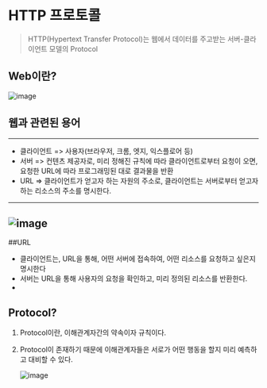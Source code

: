 # HTTP 프로토콜

> HTTP(Hypertext Transfer Protocol)는 웹에서 데이터를 주고받는 서버-클라이언트 모델의 Protocol

## Web이란?

![image](https://github.com/user-attachments/assets/26bac47c-4abe-4ff2-87ff-ed422989b6f9)

## 웹과 관련된 용어
---

- 클라이언트 => 사용자(브라우저, 크롬, 엣지, 익스플로어 등)
- 서버 => 컨텐츠 제공자로, 미리 정해진 규칙에 따라 클라이언트로부터 요청이 오면, 요청한 URL에 따라 프로그래밍된 대로 결과물을 반환
- URL => 클라이언트가 얻고자 하는 자원의 주소로, 클라이언트는 서버로부터 얻고자 하는 리소스의 주소를 명시한다.
---
![image](https://github.com/user-attachments/assets/e8700e14-312e-4f1e-a110-26fb9e502d7a)
---

##URL

- 클라이언트는, URL을 통해, 어떤 서버에 접속하여, 어떤 리소스를 요청하고 싶은지 명시한다
- 서버는 URL을 통해 사용자의 요청을 확인하고, 미리 정의된 리소스를 반환한다.
- 

## Protocol?

1. Protocol이란, 이해관계자간의 약속이자 규칙이다.
2. Protocol이 존재하기 때문에 이해관계자들은 서로가 어떤 행동을 할지 미리 예측하고 대비할 수 있다.

   ![image](https://github.com/user-attachments/assets/9229ffe1-391c-40fd-84f8-38255e2a4586)


## 
